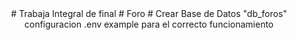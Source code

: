 <div align="center">
# Trabaja Integral de final
# Foro
# Crear Base de Datos "db_foros" configuracion .env example para el correcto funcionamiento

</div>